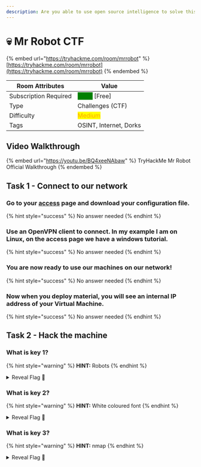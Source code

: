 ```yaml
---
description: Are you able to use open source intelligence to solve this challenge?
---
```


# 💀 Mr Robot CTF

{% embed url="https://tryhackme.com/room/mrrobot" %}
[https://tryhackme.com/room/mrrobot](https://tryhackme.com/room/mrrobot)
{% endembed %}

| Room Attributes       | Value                                                                   |
| --------------------- | ----------------------------------------------------------------------- |
| Subscription Required |  <mark style="color:green;background-color:green;">False</mark> \[Free] |
| Type                  | Challenges (CTF)                                                        |
| Difficulty            |  <mark style="color:orange;background-color:yellow;">Medium</mark>      |
| Tags                  | OSINT, Internet, Dorks                                                  |

## Video Walkthrough

{% embed url="https://youtu.be/BQ4xeeNAbaw" %}
TryHackMe Mr Robot Official Walkthrough
{% endembed %}

## Task 1 - Connect to our network

### Go to your [access](http://tryhackme.com/access) page and download your configuration file.

{% hint style="success" %}
No answer needed
{% endhint %}

### Use an OpenVPN client to connect. In my example I am on Linux, on the access page we have a windows tutorial.

{% hint style="success" %}
No answer needed
{% endhint %}

### You are now ready to use our machines on our network!

{% hint style="success" %}
No answer needed
{% endhint %}

### Now when you deploy material, you will see an internal IP address of your Virtual Machine.

{% hint style="success" %}
No answer needed
{% endhint %}

## Task 2 - Hack the machine

### What is key 1?

{% hint style="warning" %}
**HINT:** Robots
{% endhint %}

<details>

<summary>Reveal Flag <span data-gb-custom-inline data-tag="emoji" data-code="1f6a9">🚩</span></summary>

:triangular\_flag\_on\_post:`073403c8a58a1f80d943455fb30724b9`

</details>

### What is key 2?

{% hint style="warning" %}
**HINT:** White coloured font
{% endhint %}

<details>

<summary>Reveal Flag <span data-gb-custom-inline data-tag="emoji" data-code="1f6a9">🚩</span></summary>

:triangular\_flag\_on\_post:`822c73956184f694993bede3eb39f959`

</details>

### What is key 3?

{% hint style="warning" %}
**HINT:** nmap
{% endhint %}

<details>

<summary>Reveal Flag <span data-gb-custom-inline data-tag="emoji" data-code="1f6a9">🚩</span></summary>

:triangular\_flag\_on\_post:`04787ddef27c3dee1ee161b21670b4e4`

</details>
